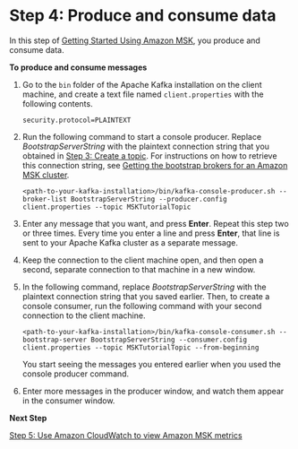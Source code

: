 # Step 4: Produce and consume data<a name="produce-consume"></a>

In this step of [Getting Started Using Amazon MSK](getting-started.md), you produce and consume data\.

**To produce and consume messages**

1. Go to the `bin` folder of the Apache Kafka installation on the client machine, and create a text file named `client.properties` with the following contents\.

   ```
   security.protocol=PLAINTEXT
   ```

1. Run the following command to start a console producer\. Replace *BootstrapServerString* with the plaintext connection string that you obtained in [Step 3: Create a topic](create-topic.md)\. For instructions on how to retrieve this connection string, see [Getting the bootstrap brokers for an Amazon MSK cluster](msk-get-bootstrap-brokers.md)\.

   ```
   <path-to-your-kafka-installation>/bin/kafka-console-producer.sh --broker-list BootstrapServerString --producer.config client.properties --topic MSKTutorialTopic
   ```

1. Enter any message that you want, and press **Enter**\. Repeat this step two or three times\. Every time you enter a line and press **Enter**, that line is sent to your Apache Kafka cluster as a separate message\.

1. Keep the connection to the client machine open, and then open a second, separate connection to that machine in a new window\.

1. In the following command, replace *BootstrapServerString* with the plaintext connection string that you saved earlier\. Then, to create a console consumer, run the following command with your second connection to the client machine\.

   ```
   <path-to-your-kafka-installation>/bin/kafka-console-consumer.sh --bootstrap-server BootstrapServerString --consumer.config client.properties --topic MSKTutorialTopic --from-beginning
   ```

   You start seeing the messages you entered earlier when you used the console producer command\.

1. Enter more messages in the producer window, and watch them appear in the consumer window\.

**Next Step**

[Step 5: Use Amazon CloudWatch to view Amazon MSK metrics](view-metrics.md)